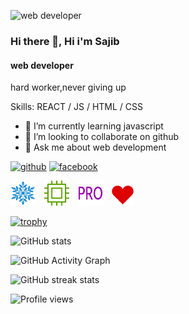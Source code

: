![web developer](https://scontent.fdac116-1.fna.fbcdn.net/v/t39.30808-6/s960x960/269766478_1096078027654176_1180782616566700961_n.jpg?_nc_cat=100&ccb=1-5&_nc_sid=e3f864&_nc_eui2=AeESojx2hLOc8a3U2FL-W7hzmqZlMPAZRT-apmUw8BlFP3DN8qK9Y3PLApK-oxHkr1jtXJHLraj5gM4LsEHBW4tO&_nc_ohc=uSxFxrDA5-UAX_Kyeo-&_nc_ht=scontent.fdac116-1.fna&oh=00_AT_s4Quw9nzFqwWW7C2tAH1NldgfhhhBOzRWDJm4YpXTBQ&oe=61CF1711)
### Hi there 👋, Hi i'm Sajib
#### web developer

hard worker,never giving up

Skills: REACT / JS / HTML / CSS

- 🌱 I’m currently learning javascript 
- 👯 I’m looking to collaborate on github 
- 💬 Ask me about web development 


[<img src='https://cdn.jsdelivr.net/npm/simple-icons@3.0.1/icons/github.svg' alt='github' height='40'>](https://github.com/Mdsajib1)  [<img src='https://cdn.jsdelivr.net/npm/simple-icons@3.0.1/icons/facebook.svg' alt='facebook' height='40'>](https://www.facebook.com/Mdsajibhossen4)  

<a href='https://archiveprogram.github.com/'><img src='https://raw.githubusercontent.com/acervenky/animated-github-badges/master/assets/acbadge.gif' width='40' height='40'></a> <a href='https://docs.github.com/en/developers'><img src='https://raw.githubusercontent.com/acervenky/animated-github-badges/master/assets/devbadge.gif' width='40' height='40'></a> <a href='https://github.com/pricing'><img src='https://raw.githubusercontent.com/acervenky/animated-github-badges/master/assets/pro.gif' width='40' height='40'></a> <a href='https://docs.github.com/en/github/supporting-the-open-source-community-with-github-sponsors'><img src='https://raw.githubusercontent.com/acervenky/animated-github-badges/master/assets/sponsorbadge.gif' width='35' height='35'></a> 

[![trophy](https://github-profile-trophy.vercel.app/?username=Mdsajib1)](https://github.com/ryo-ma/github-profile-trophy)

![GitHub stats](https://github-readme-stats.vercel.app/api?username=Mdsajib1&show_icons=true)  

![GitHub Activity Graph](https://activity-graph.herokuapp.com/graph?username=Mdsajib1)  

![GitHub streak stats](https://github-readme-streak-stats.herokuapp.com/?user=Mdsajib1)  

![Profile views](https://gpvc.arturio.dev/Mdsajib1)  
